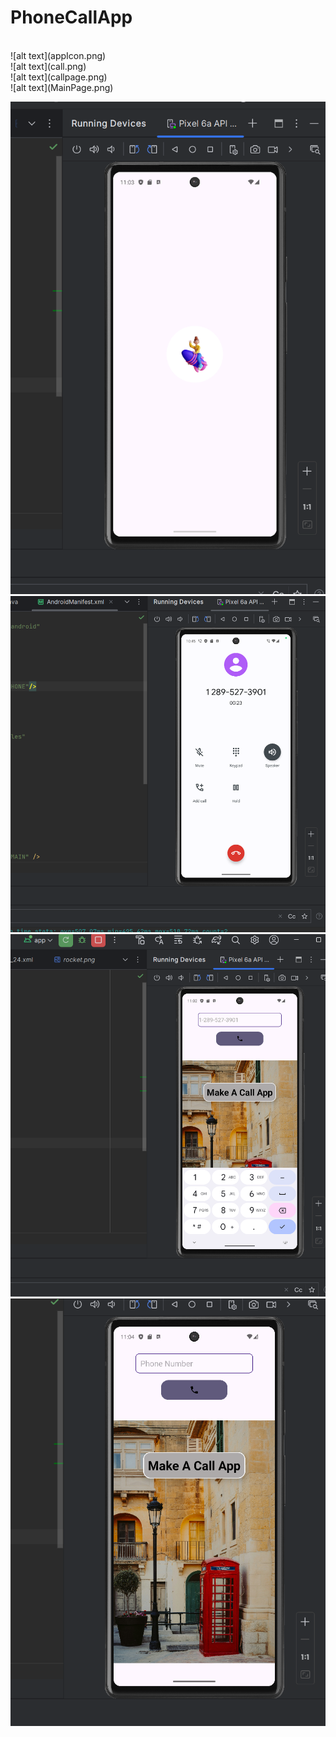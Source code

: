 # PhoneCallApp
 <br/>
![alt text](appIcon.png)
<br/> ![alt text](call.png) <br/> ![alt text](callpage.png)  
<br/> ![alt text](MainPage.png)

![alt text](appIcon.png) ![alt text](call.png) ![alt text](callpage.png) ![alt text](MainPage.png)